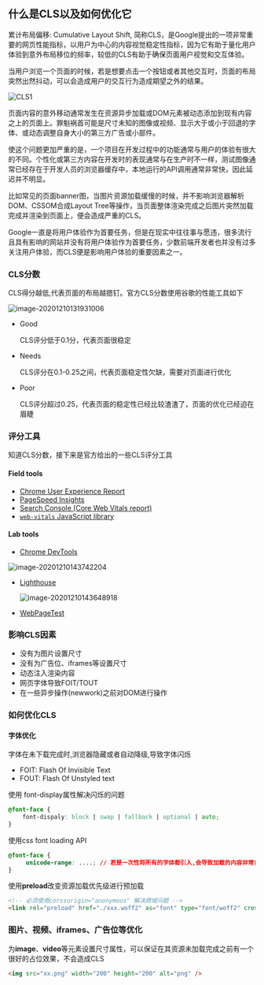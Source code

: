 ## 什么是CLS以及如何优化它

累计布局偏移: Cumulative Layout Shift, 简称CLS，是Google提出的一项非常重要的网页性能指标，以用户为中心的内容视觉稳定性指标，因为它有助于量化用户体验到意外布局移位的频率，较低的CLS有助于确保页面用户视觉和交互体验。

当用户浏览一个页面的时候，若是想要点击一个按钮或者其他交互时，页面的布局突然出然抖动，可以会造成用户的交互行为造成期望之外的结果。

![CLS1](/Users/nordon/Desktop/me/markdowns/%E7%9F%A5%E8%AF%86%E7%82%B9/%E6%80%A7%E8%83%BD%E4%BC%98%E5%8C%96/img/CLS1.gif)

页面内容的意外移动通常发生在资源异步加载或DOM元素被动态添加到现有内容之上的页面上。罪魁祸首可能是尺寸未知的图像或视频、显示大于或小于回退的字体、或动态调整自身大小的第三方广告或小部件。

使这个问题更加严重的是，一个项目在开发过程中的功能通常与用户的体验有很大的不同。个性化或第三方内容在开发时的表现通常与在生产时不一样，测试图像通常已经存在于开发人员的浏览器缓存中，本地运行的API调用通常非常快，因此延迟并不明显。

比如常见的页面banner图，当图片资源加载缓慢的时候，并不影响浏览器解析DOM、CSSOM合成Layout Tree等操作，当页面整体渲染完成之后图片突然加载完成并渲染到页面上，便会造成严重的CLS。

Google一直是将用户体验作为首要任务，但是在现实中往往事与愿违，很多流行且具有影响的网站并没有将用户体验作为首要任务，少数前端开发者也并没有过多关注用户体验，而CLS便是影响用户体验的重要因素之一。

### CLS分数

CLS得分越低,代表页面的布局越摁钉。官方CLS分数使用谷歌的性能工具如下

![image-20201210131931006](/Users/nordon/Desktop/me/markdowns/%E7%9F%A5%E8%AF%86%E7%82%B9/%E6%80%A7%E8%83%BD%E4%BC%98%E5%8C%96/img/image-20201210131931006.png)

- Good

  CLS评分低于0.1分，代表页面很稳定

- Needs

  CLS评分在0.1-0.25之间，代表页面稳定性欠缺，需要对页面进行优化

- Poor

  CLS评分超过0.25，代表页面的稳定性已经比较渣渣了，页面的优化已经迫在眉睫

### 评分工具

知道CLS分数，接下来是官方给出的一些CLS评分工具

#### Field tools 

- [Chrome User Experience Report](https://developers.google.com/web/tools/chrome-user-experience-report)
- [PageSpeed Insights](https://developers.google.com/speed/pagespeed/insights/)
- [Search Console (Core Web Vitals report)](https://support.google.com/webmasters/answer/9205520)
- [`web-vitals` JavaScript library](https://github.com/GoogleChrome/web-vitals)

#### Lab tools

- [Chrome DevTools](https://developers.google.com/web/tools/chrome-devtools/)

![image-20201210143742204](/Users/nordon/Desktop/me/markdowns/%E7%9F%A5%E8%AF%86%E7%82%B9/%E6%80%A7%E8%83%BD%E4%BC%98%E5%8C%96/img/image-20201210143742204.png)

- [Lighthouse](https://developers.google.com/web/tools/lighthouse/)

  ![image-20201210143648918](/Users/nordon/Desktop/me/markdowns/%E7%9F%A5%E8%AF%86%E7%82%B9/%E6%80%A7%E8%83%BD%E4%BC%98%E5%8C%96/img/image-20201210143648918.png)

- [WebPageTest](https://webpagetest.org/)

### 影响CLS因素

- 没有为图片设置尺寸
- 没有为广告位、iframes等设置尺寸
- 动态注入渲染内容
- 网页字体导致FOIT/TOUT
- 在一些异步操作(newwork)之前对DOM进行操作

### 如何优化CLS

#### 字体优化

字体在未下载完成时,浏览器隐藏或者自动降级,导致字体闪烁 

- FOIT: Flash Of Invisible Text
- FOUT: Flash Of Unstyled text

使用 font-display属性解决闪烁的问题

```css
@font-face {
    font-dispaly: block | swap | fallback | optional | auto;
}
```

 使用css font loading API

```css
@font-face {
     unicode-range: ....; // 若是一次性将所有的字体都引入,会导致加载的内容非常多,例如汉字那么多,不可能一次性全部加载,因此可以将汉字使用频率进行拆分,然后按照优先级进行加载,且只有当其中的字体被使用的时候才会进行加载
}
```

使用**preload**改变资源加载优先级进行预加载

```html
<!-- 必须使用corssorigin="anonymous" 解决跨域问题 -->
<link rel="preload" href="./xxx.woff2" as="font" type="font/woff2" crossorigin="anonymous" >
```

### 图片、视频、iframes、广告位等优化

为**image**、**video**等元素设置尺寸属性，可以保证在其资源未加载完成之前有一个很好的占位效果，不会造成CLS

```html
<img src="xx.png" width="200" height="200" alt="png" />
```

